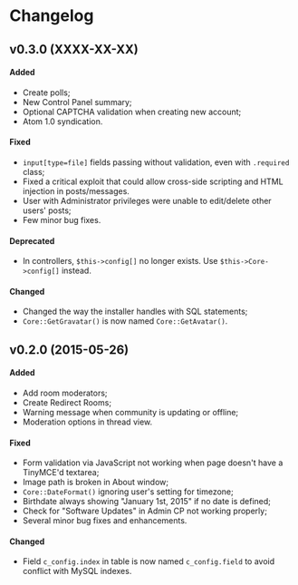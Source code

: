 # Changelog

## v0.3.0 (XXXX-XX-XX)

#### Added
- Create polls;
- New Control Panel summary;
- Optional CAPTCHA validation when creating new account;
- Atom 1.0 syndication.

#### Fixed
- `input[type=file]` fields passing without validation, even with `.required` class;
- Fixed a critical exploit that could allow cross-side scripting and HTML injection in posts/messages.
- User with Administrator privileges were unable to edit/delete other users' posts;
- Few minor bug fixes.

#### Deprecated
- In controllers, `$this->config[]` no longer exists. Use `$this->Core->config[]` instead.

#### Changed
- Changed the way the installer handles with SQL statements;
- `Core::GetGravatar()` is now named `Core::GetAvatar()`.



## v0.2.0 (2015-05-26)

#### Added
- Add room moderators;
- Create Redirect Rooms;
- Warning message when community is updating or offline;
- Moderation options in thread view.

#### Fixed
- Form validation via JavaScript not working when page doesn't have a TinyMCE'd textarea;
- Image path is broken in About window;
- `Core::DateFormat()` ignoring user's setting for timezone;
- Birthdate always showing "January 1st, 2015" if no date is defined;
- Check for "Software Updates" in Admin CP not working properly;
- Several minor bug fixes and enhancements.

#### Changed
- Field `c_config.index` in table is now named `c_config.field` to avoid conflict with MySQL indexes.
